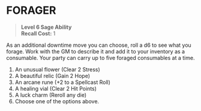 # FORAGER

> **Level 6 Sage Ability**  
> **Recall Cost:** 1

As an additional downtime move you can choose, roll a d6 to see what you forage. Work with the GM to describe it and add it to your inventory as a consumable. Your party can carry up to five foraged consumables at a time.

1. An unusual flower (Clear 2 Stress)
1. A beautiful relic (Gain 2 Hope)
1. An arcane rune (+2 to a Spellcast Roll)
1. A healing vial (Clear 2 Hit Points)
1. A luck charm (Reroll any die)
1. Choose one of the options above.
